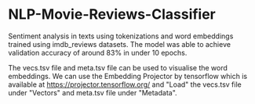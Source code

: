 # NLP-Movie-Reviews-Classifier
Sentiment analysis in texts using tokenizations and word embeddings trained using imdb_reviews datasets.
The model was able to achieve validation accuracy of around 83% in under 10 epochs.

The vecs.tsv file and meta.tsv file can be used to visualise the word embeddings. 
We can use the Embedding Projector by tensorflow which is available at https://projector.tensorflow.org/ and "Load" the vecs.tsv file under "Vectors" and meta.tsv file under "Metadata".

